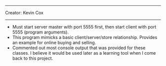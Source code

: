 ____________________
Creator: Kevin Cox
____________________

* Must start server master with port 5555 first, then start client with port 5555 (program arguments).
* This program mimicks a basic client/server/store relationship. Provides an example for online buying and 
selling.
* Commented out most console output that was provided for these classes. I believe it would be used later
as a learning tool when I come back to this project.